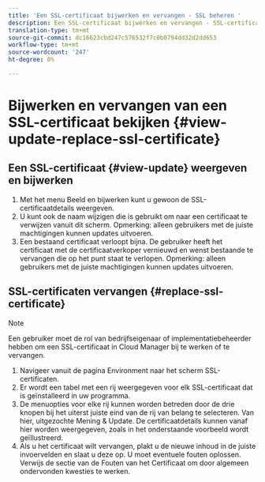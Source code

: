 ```yaml
---
title: 'Een SSL-certificaat bijwerken en vervangen - SSL beheren '
description: Een SSL-certificaat bijwerken en vervangen - SSL-certificaten beheren
translation-type: tm+mt
source-git-commit: dc16623cbd247c576532f7c0b0794dd32d2dd653
workflow-type: tm+mt
source-wordcount: '247'
ht-degree: 0%

---
```



# Bijwerken en vervangen van een SSL-certificaat bekijken {#view-update-replace-ssl-certificate}

## Een SSL-certificaat {#view-update} weergeven en bijwerken

1. Met het menu Beeld en bijwerken kunt u gewoon de SSL-certificaatdetails weergeven.
1. U kunt ook de naam wijzigen die is gebruikt om naar een certificaat te verwijzen vanuit dit scherm. Opmerking: alleen gebruikers met de juiste machtigingen kunnen updates uitvoeren.
1. Een bestaand certificaat verloopt bijna. De gebruiker heeft het certificaat met de certificaatverkoper vernieuwd en wenst bestaande te vervangen die op het punt staat te verlopen. Opmerking: alleen gebruikers met de juiste machtigingen kunnen updates uitvoeren.

## SSL-certificaten vervangen {#replace-ssl-certificate}

>[!NOTE]
>Een gebruiker moet de rol van bedrijfseigenaar of implementatiebeheerder hebben om een SSL-certificaat in Cloud Manager bij te werken of te vervangen.

1. Navigeer vanuit de pagina Environment naar het scherm SSL-certificaten.
1. Er wordt een tabel met een rij weergegeven voor elk SSL-certificaat dat is geïnstalleerd in uw programma.
1. De menuopties voor elke rij kunnen worden betreden door de drie knopen bij het uiterst juiste eind van de rij van belang te selecteren. Van hier, uitgezochte Mening &amp; Update. De certificaatdetails kunnen vanaf hier worden weergegeven, zoals in het onderstaande voorbeeld wordt geïllustreerd.
1. Als u het certificaat wilt vervangen, plakt u de nieuwe inhoud in de juiste invoervelden en slaat u deze op. U moet eventuele fouten oplossen. Verwijs de sectie van de Fouten van het Certificaat om door algemeen ondervonden kwesties te werken.